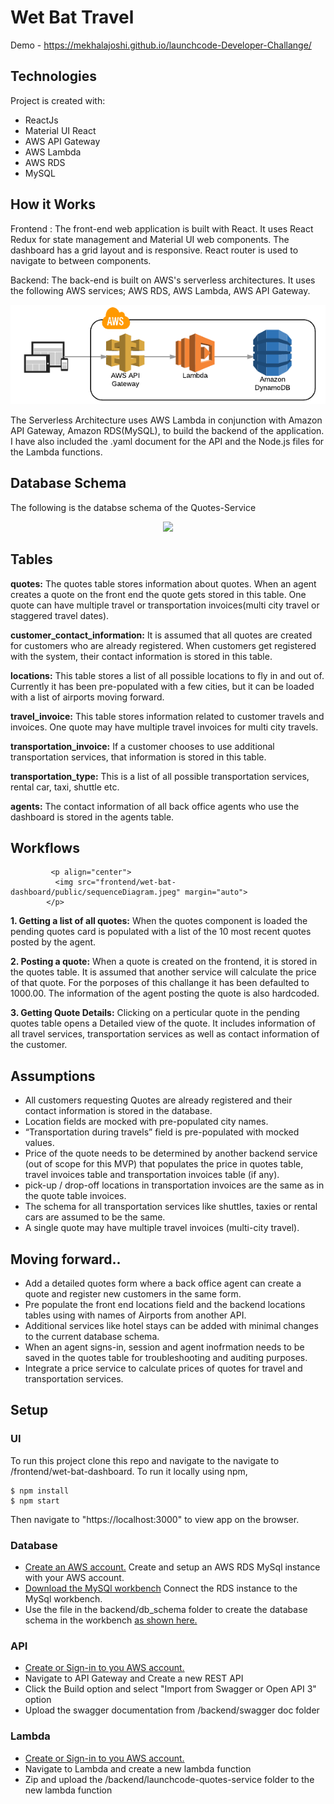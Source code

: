 # Wet Bat Travel

Demo - https://mekhalajoshi.github.io/launchcode-Developer-Challange/

## Technologies
Project is created with:
* ReactJs
* Material UI React 
* AWS API Gateway
* AWS Lambda
* AWS RDS
* MySQL


## How it Works
Frontend : 
The front-end web application is built with React. It uses React Redux for state management and Material UI web components. The dashboard has a grid layout and is responsive. React router is used to navigate to between components.

Backend:
The back-end is built on AWS's serverless architectures. It uses the following AWS services; AWS RDS, AWS Lambda, AWS API Gateway. 
          <p align="center">
            <img src="frontend/wet-bat-dashboard/public/AWS serverless architecture.png" margin="auto">
          </p>

The Serverless Architecture uses AWS Lambda in conjunction with Amazon API Gateway, Amazon RDS(MySQL), to build the backend of the application.
I have also included the .yaml document for the API and the Node.js files for the Lambda functions.

## Database Schema
The following is the databse schema of the Quotes-Service
            <p align="center">
              <img src="frontend/wet-bat-dashboard/public/databaseSchema.jpeg" margin="auto">
            </p>
## Tables
**quotes:** The quotes table stores information about quotes. When an agent creates a quote on the front end the quote gets stored in this table. One quote can have multiple travel or transportation invoices(multi city travel or staggered travel dates). 

**customer_contact_information:** It is assumed that all quotes are created for customers who are already registered. When customers get registered with the system, their contact information is stored in this table.

**locations:** This table stores a list of all possible locations to fly in and out of. Currently it has been pre-populated with a few cities, but it can be loaded with a list of airports moving forward.

**travel_invoice:** This table stores information related to customer travels and invoices. One quote may have multiple travel invoices for multi city travels.

**transportation_invoice:** If a customer chooses to use additional transportation services, that information is stored in this table.

**transportation_type:** This is a list of all possible transportation services, rental car, taxi, shuttle etc.

**agents:** The contact information of all back office agents who use the dashboard is stored in the agents table.

## Workflows
             <p align="center">
              <img src="frontend/wet-bat-dashboard/public/sequenceDiagram.jpeg" margin="auto">
            </p>
**1. Getting a list of all quotes:** When the quotes component is loaded the pending quotes card is populated with a list of the 10 most recent quotes posted by the agent.

**2. Posting a quote:** When a quote is created on the frontend, it is stored in the quotes table. It is assumed that another service will calculate the price of that quote. For the porposes of this challange it has been defaulted to 1000.00. The information of the agent posting the quote is also hardcoded.

**3. Getting Quote Details:** Clicking on a perticular quote in the pending quotes table opens a Detailed view of the quote. It includes information of all travel services, transportation services as well as contact information of the customer.

## Assumptions
* All customers requesting Quotes are already registered and their contact information is stored in the database. 
* Location fields are mocked with pre-populated city names. 
* “Transportation during travels” field is pre-populated with mocked values.
* Price of the quote needs to be determined by another backend service (out of scope for this MVP) that populates the price in quotes table, travel invoices table and transportation invoices table (if any).  
* pick-up / drop-off locations in transportation invoices are the same as in the quote table invoices.
* The schema for all transportation services like shuttles, taxies or rental cars are assumed to be the same.
* A single quote may have multiple travel invoices (multi-city travel).

## Moving forward..
* Add a detailed quotes form where a back office agent can create a quote and register new customers in the same form.
* Pre populate the front end locations field and the backend locations tables using with names of Airports from another API.
* Additional services like hotel stays can be added with minimal changes to the current database schema.
* When an agent signs-in, session and agent inofrmation needs to be saved in the quotes table for troubleshooting and auditing purposes.
* Integrate a price service to calculate prices of quotes for travel and transportation services.


## Setup
### UI
To run this project clone this repo and navigate to the  navigate to /frontend/wet-bat-dashboard. To run it locally using npm,
```
$ npm install
$ npm start
```
Then navigate to "https://localhost:3000" to view app on the browser.

### Database
* [Create an AWS account.](https://aws.amazon.com/) Create and setup an AWS RDS MySql instance with your AWS account. 
* [Download the MySQl workbench](https://www.mysql.com/products/workbench/) Connect the RDS instance to the MySql workbench. 
* Use the file in the backend/db_schema folder to create the database schema in the workbench [as shown here.](https://www.mysql.com/products/workbench/migrate/)

### API 
* [Create or Sign-in to you AWS account.](https://aws.amazon.com/)
* Navigate to API Gateway and Create a new REST API
* Click the Build option and select "Import from Swagger or Open API 3" option 
* Upload the swagger documentation from /backend/swagger doc folder

### Lambda
* [Create or Sign-in to you AWS account.](https://aws.amazon.com/)
* Navigate to Lambda and create a new lambda function
* Zip and upload the /backend/launchcode-quotes-service folder to the new lambda function
